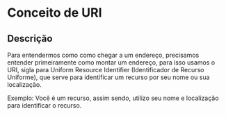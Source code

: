 # Conceito de URI

## Descrição

Para entendermos como como chegar a um endereço, precisamos entender primeiramente como montar um endereço, para isso usamos o URI, sigla para Uniform Resource Identifier (Identificador de Recurso Uniforme), que serve para identificar um recurso por seu nome ou sua localização.

Exemplo: Você é um recurso, assim sendo, utilizo seu nome e localização para identificar o recurso.
